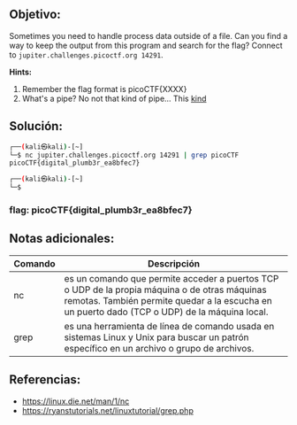 ## Objetivo:
Sometimes you need to handle process data outside of a file. Can you find a way to keep the output from this program and search for the flag? Connect to `jupiter.challenges.picoctf.org 14291`.

**Hints:**
1. Remember the flag format is picoCTF{XXXX}
2. What's a pipe? No not that kind of pipe... This [kind](http://www.linfo.org/pipes.html)

## Solución:

```bash
┌──(kali㉿kali)-[~]
└─$ nc jupiter.challenges.picoctf.org 14291 | grep picoCTF
picoCTF{digital_plumb3r_ea8bfec7}

┌──(kali㉿kali)-[~]
└─$ 
```

### **flag:** picoCTF{digital_plumb3r_ea8bfec7}

## Notas adicionales:
| Comando | Descripción |
| --- | --- |
| nc | es un comando que permite acceder a puertos TCP o UDP de la propia máquina o de otras máquinas remotas. También permite quedar a la escucha en un puerto dado (TCP o UDP) de la máquina local. | 
| grep |  es una herramienta de línea de comando usada en sistemas Linux y Unix para buscar un patrón específico en un archivo o grupo de archivos.|

## Referencias:
- https://linux.die.net/man/1/nc
- https://ryanstutorials.net/linuxtutorial/grep.php